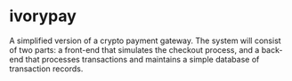 # ivorypay
A simplified version of a crypto payment gateway. The system will consist of two parts: a front-end that simulates the checkout process, and a back-end that processes transactions and maintains a simple database of transaction records.
